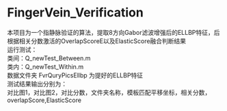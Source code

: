 # FingerVein_Verification
本项目为一个指静脉验证的算法，提取8方向Gabor滤波增强后的ELLBP特征，后根据相关分数激活的OverlapScoreE以及ElasticScore融合判断结果  
运行测试：  
类间：Q_newTest_Between.m  
类内：Q_newTest_Within.m  
数据文件夹 FvrQuryPicsEllbp 为提好的ELLBP特征  
测试结果输出分别为：  
对比图1，对比图2，对比分数，文件夹名称，模板匹配平移坐标，相关分数，overlapScore,ElasticScore
